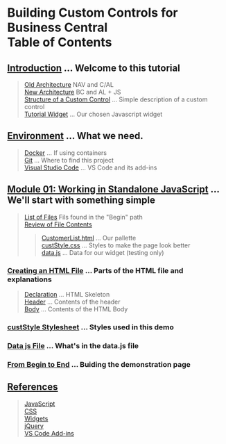 # Building Custom Controls for Business Central<br>Table of Contents
## [Introduction](./introduction.md) ... Welcome to this tutorial
>[Old Architecture](./introduction.md#oldArch) NAV and C/AL<br>
>[New Architecture](./introduction.md#newArch) BC and AL + JS<br>
>[Structure of a Custom Control](./introduction.md#control) ... Simple description of a custom control<br>
>[Tutorial Widget](./introduction.md#widget) ... Our chosen Javascript widget
## [Environment](.\environment.md) ... What we need.
>[Docker](.\environment.md#docker) ... If using containers<br>
>[Git](.\environment.md#git) ...  Where to find this project<br>
>[Visual Studio Code](.\environment.md#vsc) ... VS Code and its add-ins
## [Module 01: Working in Standalone JavaScript](../01%20Standalone/MD/Standalone.md) ... We'll start with something simple
>[List of Files](../01%20Standalone/MD/Standalone.md#list) Fils found in the "Begin" path<br>
>[Review of File Contents](../01%20Standalone/MD/Standalone.md#review)<br>
>>[CustomerList.html](../01%20Standalone/MD/Standalone.md#html) ... Our pallette<br>
>>[custStyle.css](../01%20Standalone/MD/Standalone.md#style) ... Styles to make the page look better<br>
>>[data.js](../01%20Standalone/MD/Standalone.md#data) ... Data for our widget (testing only)

### [Creating an HTML File](../01%20Standalone/MD/CustomerTable.md) ... Parts of the HTML file and explanations
>[Declaration](../01%20Standalone/MD/CustomerTable.md#declaration) ... HTML Skeleton<br>
>[Header](../01%20Standalone/MD/CustomerTable.md#header) ... Contents of the header<br>
>[Body](../01%20Standalone/MD/CustomerTable.md#body) ... Contents of the HTML Body

### [custStyle Stylesheet](../01%20Standalone/MD/CustStyle.md) ... Styles used in this demo

### [Data js File](../01%20Standalone/MD/dataJS.md) ... What's in the data.js file

### [From Begin to End](../01%20Standalone/MD/FromBeginToEnd.md) ... Buiding the demonstration page

## [References](./References.md)
>[JavaScript](./References.md#js)<br>
>[CSS](./References.md#css)<br>
>[Widgets](./References.md#widgets)<br>
>[jQuery](./References.md#jQ)<br>
>[VS Code Add-ins](./References.md#code)
